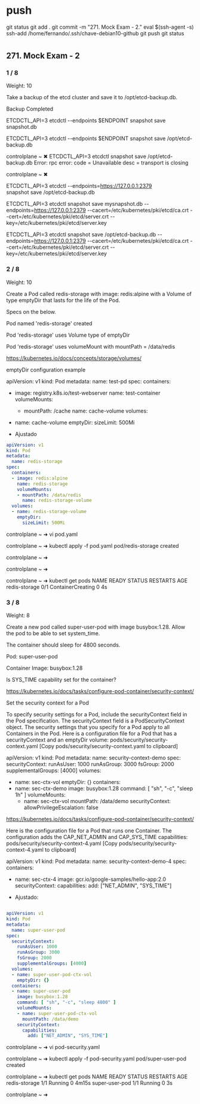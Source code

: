 #
# ###################################################################################################################### 
# ###################################################################################################################### 
#  push

git status
git add .
git commit -m "271. Mock Exam - 2."
eval $(ssh-agent -s)
ssh-add /home/fernando/.ssh/chave-debian10-github
git push
git status


# ###################################################################################################################### 
# ###################################################################################################################### 
## 271. Mock Exam - 2


### 1 / 8
Weight: 10

Take a backup of the etcd cluster and save it to /opt/etcd-backup.db.

Backup Completed


ETCDCTL_API=3 etcdctl --endpoints $ENDPOINT snapshot save snapshot.db

ETCDCTL_API=3 etcdctl --endpoints $ENDPOINT snapshot save /opt/etcd-backup.db


controlplane ~ ✖ ETCDCTL_API=3 etcdctl snapshot save /opt/etcd-backup.db
Error: rpc error: code = Unavailable desc = transport is closing

controlplane ~ ✖ 


ETCDCTL_API=3 etcdctl --endpoints=https://127.0.0.1:2379 \
  snapshot save /opt/etcd-backup.db


ETCDCTL_API=3 etcdctl snapshot save mysnapshot.db --endpoints=https://127.0.0.1:2379 --cacert=/etc/kubernetes/pki/etcd/ca.crt --cert=/etc/kubernetes/pki/etcd/server.crt --key=/etc/kubernetes/pki/etcd/server.key

ETCDCTL_API=3 etcdctl snapshot save /opt/etcd-backup.db --endpoints=https://127.0.0.1:2379 --cacert=/etc/kubernetes/pki/etcd/ca.crt --cert=/etc/kubernetes/pki/etcd/server.crt --key=/etc/kubernetes/pki/etcd/server.key





### 2 / 8
Weight: 10

Create a Pod called redis-storage with image: redis:alpine with a Volume of type emptyDir that lasts for the life of the Pod.

Specs on the below.

Pod named 'redis-storage' created

Pod 'redis-storage' uses Volume type of emptyDir

Pod 'redis-storage' uses volumeMount with mountPath = /data/redis



https://kubernetes.io/docs/concepts/storage/volumes/

emptyDir configuration example

apiVersion: v1
kind: Pod
metadata:
  name: test-pd
spec:
  containers:
  - image: registry.k8s.io/test-webserver
    name: test-container
    volumeMounts:
    - mountPath: /cache
      name: cache-volume
  volumes:
  - name: cache-volume
    emptyDir:
      sizeLimit: 500Mi


- Ajustado

~~~~yaml
apiVersion: v1
kind: Pod
metadata:
  name: redis-storage
spec:
  containers:
  - image: redis:alpine
    name: redis-storage
    volumeMounts:
    - mountPath: /data/redis
      name: redis-storage-volume
  volumes:
  - name: redis-storage-volume
    emptyDir:
      sizeLimit: 500Mi

~~~~



controlplane ~ ➜  vi pod.yaml

controlplane ~ ➜  kubectl apply -f  pod.yaml
pod/redis-storage created

controlplane ~ ➜  

controlplane ~ ➜  

controlplane ~ ➜  kubectl get pods
NAME            READY   STATUS              RESTARTS   AGE
redis-storage   0/1     ContainerCreating   0          4s





### 3 / 8
Weight: 8

Create a new pod called super-user-pod with image busybox:1.28. Allow the pod to be able to set system_time.

The container should sleep for 4800 seconds.

Pod: super-user-pod

Container Image: busybox:1.28

Is SYS_TIME capability set for the container?


https://kubernetes.io/docs/tasks/configure-pod-container/security-context/

Set the security context for a Pod

To specify security settings for a Pod, include the securityContext field in the Pod specification. The securityContext field is a PodSecurityContext object. The security settings that you specify for a Pod apply to all Containers in the Pod. Here is a configuration file for a Pod that has a securityContext and an emptyDir volume:
pods/security/security-context.yaml [Copy pods/security/security-context.yaml to clipboard]

apiVersion: v1
kind: Pod
metadata:
  name: security-context-demo
spec:
  securityContext:
    runAsUser: 1000
    runAsGroup: 3000
    fsGroup: 2000
    supplementalGroups: [4000]
  volumes:
  - name: sec-ctx-vol
    emptyDir: {}
  containers:
  - name: sec-ctx-demo
    image: busybox:1.28
    command: [ "sh", "-c", "sleep 1h" ]
    volumeMounts:
    - name: sec-ctx-vol
      mountPath: /data/demo
    securityContext:
      allowPrivilegeEscalation: false


https://kubernetes.io/docs/tasks/configure-pod-container/security-context/

Here is the configuration file for a Pod that runs one Container. The configuration adds the CAP_NET_ADMIN and CAP_SYS_TIME capabilities:
pods/security/security-context-4.yaml [Copy pods/security/security-context-4.yaml to clipboard]

apiVersion: v1
kind: Pod
metadata:
  name: security-context-demo-4
spec:
  containers:
  - name: sec-ctx-4
    image: gcr.io/google-samples/hello-app:2.0
    securityContext:
      capabilities:
        add: ["NET_ADMIN", "SYS_TIME"]

- Ajustado:

~~~~yaml

apiVersion: v1
kind: Pod
metadata:
  name: super-user-pod
spec:
  securityContext:
    runAsUser: 1000
    runAsGroup: 3000
    fsGroup: 2000
    supplementalGroups: [4000]
  volumes:
  - name: super-user-pod-ctx-vol
    emptyDir: {}
  containers:
  - name: super-user-pod
    image: busybox:1.28
    command: [ "sh", "-c", "sleep 4800" ]
    volumeMounts:
    - name: super-user-pod-ctx-vol
      mountPath: /data/demo
    securityContext:
      capabilities:
        add: ["NET_ADMIN", "SYS_TIME"]

~~~~


controlplane ~ ➜  vi pod-security.yaml

controlplane ~ ➜  kubectl apply -f pod-security.yaml
pod/super-user-pod created

controlplane ~ ➜  kubectl get pods
NAME             READY   STATUS    RESTARTS   AGE
redis-storage    1/1     Running   0          4m15s
super-user-pod   1/1     Running   0          3s

controlplane ~ ➜  